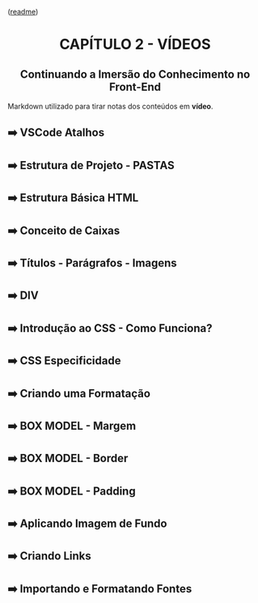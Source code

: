 <div name="readme-top">
    <p align="left">(<a href="../../README.md">readme</a>)</p>
    <h1 align=center>CAPÍTULO 2 - VÍDEOS</h1>
    <h2 align=center>Continuando a Imersão do Conhecimento no Front-End</h2>
</div>

Markdown utilizado para tirar notas dos conteúdos em **vídeo**.

## ➡️ VSCode Atalhos

## ➡️ Estrutura de Projeto - PASTAS

## ➡️ Estrutura Básica HTML

## ➡️ Conceito de Caixas

## ➡️ Títulos - Parágrafos - Imagens

## ➡️ DIV

## ➡️ Introdução ao CSS - Como Funciona?

## ➡️ CSS Especificidade

## ➡️ Criando uma Formatação

## ➡️ BOX MODEL - Margem

## ➡️ BOX MODEL - Border

## ➡️ BOX MODEL - Padding

## ➡️ Aplicando Imagem de Fundo

## ➡️ Criando Links

## ➡️ Importando e Formatando Fontes
